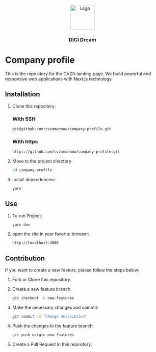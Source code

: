 <div align="center">
  <a href="https://github.com/cvzamannow/landing-page">
    <img src="assets/ReadmeAssets/CVZN.svg" alt="Logo" width="80" height="80">
  </a>

  <h3 align="center">DIGI Dream</h3>

  <div align="center">
  <!-- <a href="https://github.com/cvzamannow/landing-page/actions/workflows/feature-testing.yml">
        <img src="https://github.com/cvzamannow/landing-page/actions/workflows/feature-testing.yml/badge.svg?" alt="testing status">
  </a>
  <a href="https://github.com/cvzamannow/landing-page/actions/workflows/dev-deployment.yml">
        <img src="https://github.com/cvzamannow/landing-page/actions/workflows/dev-deployment.yml/badge.svg?" alt="deploy status">
  </a> -->
  </div>
</div>

# Company profile

This is the repository for the CVZN landing page. We build powerful and responsive web applications with Next.js technology

## Installation

1. Clone this repository:

   ### With SSH

   ```bash
   git@github.com:cvzamannow/company-profile.git

   ```

   ### With https

   ```bash
   https://github.com/cvzamannow/company-profile.git

   ```

2. Move to the project directory:

   ```bash
   cd company-profile

   ```

3. Install dependencies:

   ```bash
   yarn

   ```

## Use

1. To run Project:

   ```bash
   yarn dev
   ```

2. open the site in your favorite browser:

   ```bash
   http://localhost:3000

   ```

## Contribution

If you want to create a new feature, please follow the steps below:

1. Fork or Clone this repository.

2. Create a new feature branch:

   ```bash
   git checkout -b new-features

   ```

3. Make the necessary changes and commit:

   ```bash
   git commit -m "Change description"

   ```

4. Push the changes to the feature branch:

   ```bash
   git push origin new-features

   ```

5. Create a Pull Request in this repository.
